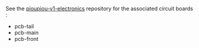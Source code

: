 See the [pioupiou-v1-electronics](https://github.com/pioupiou-archive/pioupiou-v1-electronics) repository for the associated circuit boards :
- pcb-tail
- pcb-main
- pcb-front
